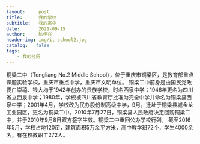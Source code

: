 ```yaml
---
layout:     post
title:      我的学校
subtitle:   我的高中
date:       2021-09-15
author:     陈佳兴
header-img: img/it-school2.jpg
catalog:   false
tags:
    - 我的经历
---
```


铜梁二中（Tongliang No.2 Middle School），位于重庆市铜梁区，是教育部重点课题实验学校，重庆市重点中学，重庆市文明单位。
铜梁二中前身是由国民党政要白崇禧、钱大均于1942年创办的贵族学校，时名西泉中学；1946年更名为四川省立西泉中学；1980年，学校被四川省教育厅批准为完全中学并命名为铜梁县西泉中学；2001年4月，学校改为民办股份制高级中学，9月，迁址于铜梁县城金龙工业园区，更名为铜梁二中。2010年7月27日，铜梁县人民政府决定回购铜梁二中，并于2010年9月8日双方签字生效。铜梁二中重回公办学校行列。
截至2016年5月，学校占地120亩，建筑面积5万余平方米，高中教学班72个，学生4000余名，有在校教职工272人。
